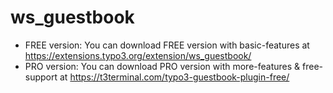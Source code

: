 # ws_guestbook

- FREE version: You can download FREE version with basic-features at https://extensions.typo3.org/extension/ws_guestbook/
- PRO version: You can download PRO version with more-features & free-support at https://t3terminal.com/typo3-guestbook-plugin-free/
